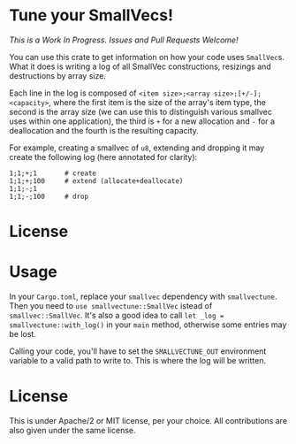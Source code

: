 # Tune your SmallVecs!

*This is a Work In Progress. Issues and Pull Requests Welcome!*

You can use this crate to get information on how your code uses `SmallVec`s.
What it does is writing a log of all SmallVec constructions, resizings and
destructions by array size.

Each line in the log is composed of `<item size>;<array
size>;[+/-];<capacity>`, where the first item is the size of the array's item
type, the second is the array size (we can use this to distinguish various
smallvec uses within one application), the third is `+` for a new allocation
and `-` for a deallocation and the fourth is the resulting capacity.

For example, creating a smallvec of `u8`, extending and dropping it may create
the following log (here annotated for clarity):

```
1;1;+;1       # create
1;1;+;100     # extend (allocate+deallocate)
1;1;-;1
1;1;-;100     # drop
```

# License

# Usage

In your `Cargo.toml`, replace your `smallvec` dependency with `smallvectune`. Then
you need to `use smallvectune::SmallVec` istead of `smallvec::SmallVec`. It's also
a good idea to call `let _log = smallvectune::with_log()` in your `main` method,
otherwise some entries may be lost.

Calling your code, you'll have to set the `SMALLVECTUNE_OUT` environment variable
to a valid path to write to. This is where the log will be written. 

# License

This is under Apache/2 or MIT license, per your choice. All contributions
are also given under the same license.
